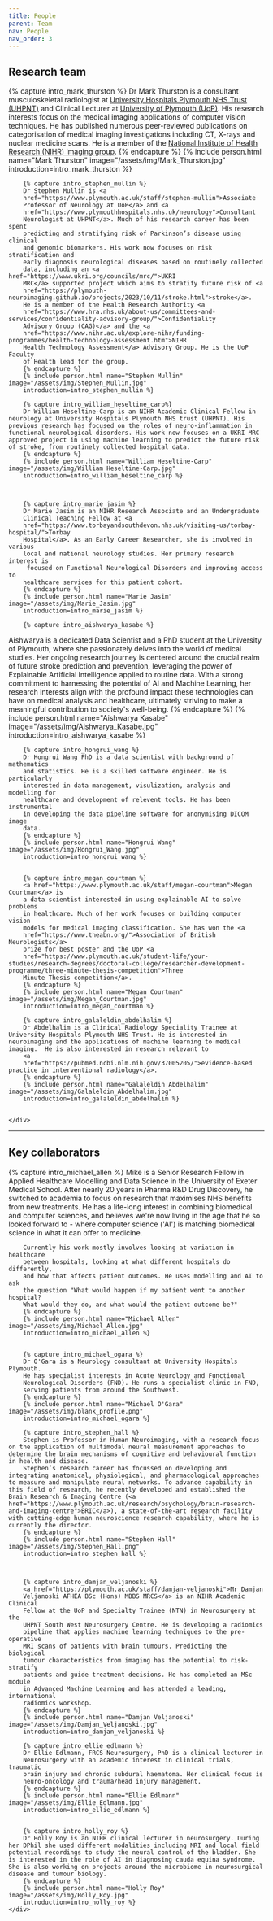 ```yaml
---
title: People
parent: Team
nav: People
nav_order: 3
---
```

## Research team

<div class="container custom-container">
    <div class="row">
        {% capture intro_mark_thurston %}
        Dr Mark Thurston is a consultant musculoskeletal radiologist at <a
        href="https://www.plymouthhospitals.nhs.uk/imaging">University
        Hospitals Plymouth NHS Trust (UHPNT)</a> and Clinical Lecturer at <a
        href="https://www.plymouth.ac.uk/staff/mark-thurston">University of
        Plymouth (UoP)</a>. His research interests focus on the medical imaging
        applications of computer vision techniques. He has published numerous
        peer-reviewed publications on categorisation of medical imaging
        investigations including CT, X-rays and nuclear medicine scans. He is a
        member of the <a
        href="https://www.nihr.ac.uk/explore-nihr/innovation-areas/imaging.htm">National
        Institute of Health Research (NIHR) imaging group</a>.
        {% endcapture %}
        {% include person.html name="Mark Thurston" image="/assets/img/Mark_Thurston.jpg" introduction=intro_mark_thurston %}

        {% capture intro_stephen_mullin %}
        Dr Stephen Mullin is <a
        href="https://www.plymouth.ac.uk/staff/stephen-mullin">Associate
        Professor of Neurology at UoP</a> and <a
        href="https://www.plymouthhospitals.nhs.uk/neurology">Consultant
        Neurologist at UHPNT</a>. Much of his research career has been spent
        predicting and stratifying risk of Parkinson’s disease using clinical
        and genomic biomarkers. His work now focuses on risk stratification and
        early diagnosis neurological diseases based on routinely collected
        data, including an <a href="https://www.ukri.org/councils/mrc/">UKRI
        MRC</a> supported project which aims to stratify future risk of <a
        href="https://plymouth-neuroimaging.github.io/projects/2023/10/11/stroke.html">stroke</a>.
        He is a member of the Health Research Authority <a
        href="https://www.hra.nhs.uk/about-us/committees-and-services/confidentiality-advisory-group/">Confidentiality
        Advisory Group (CAG)</a> and the <a
        href="https://www.nihr.ac.uk/explore-nihr/funding-programmes/health-technology-assessment.htm">NIHR
        Health Technology Assessment</a> Advisory Group. He is the UoP Faculty
        of Health lead for the group.
        {% endcapture %}
        {% include person.html name="Stephen Mullin" image="/assets/img/Stephen_Mullin.jpg" 
        introduction=intro_stephen_mullin %}

        {% capture intro_william_heseltine_carp%}
        Dr William Heseltine-Carp is an NIHR Academic Clinical Fellow in neurology at University Hospitals Plymouth NHS trust (UHPNT). His previous research has focused on the roles of neuro-inflammation in functional neurological disorders. His work now focuses on a UKRI MRC approved project in using machine learning to predict the future risk of stroke, from routinely collected hospital data. 
        {% endcapture %}
        {% include person.html name="William Heseltine-Carp" image="/assets/img/William Heseltine-Carp.jpg"
        introduction=intro_william_heseltine_carp %}



        {% capture intro_marie_jasim %}
        Dr Marie Jasim is an NIHR Research Associate and an Undergraduate
        Clinical Teaching Fellow at <a
        href="https://www.torbayandsouthdevon.nhs.uk/visiting-us/torbay-hospital/">Torbay
        Hospital</a>. As an Early Career Researcher, she is involved in various
        local and national neurology studies. Her primary research interest is
         focused on Functional Neurological Disorders and improving access to
        healthcare services for this patient cohort.
        {% endcapture %}
        {% include person.html name="Marie Jasim" image="/assets/img/Marie_Jasim.jpg"
        introduction=intro_marie_jasim %}

        {% capture intro_aishwarya_kasabe %}
Aishwarya is a dedicated Data Scientist and a PhD student at the University of Plymouth, where she passionately delves into the world of medical studies. Her ongoing research journey is centered around the crucial realm of future stroke prediction and prevention, leveraging the power of Explainable Artificial Intelligence applied to routine data. With a strong commitment to harnessing the potential of AI and Machine Learning, her research interests align with the profound impact these technologies can have on medical analysis and healthcare, ultimately striving to make a meaningful contribution to society's well-being.
        {% endcapture %}
        {% include person.html name="Aishwarya Kasabe" image="/assets/img/Aishwarya_Kasabe.jpg"
        introduction=intro_aishwarya_kasabe %}


        {% capture intro_hongrui_wang %}
        Dr Hongrui Wang PhD is a data scientist with background of mathematics
        and statistics. He is a skilled software engineer. He is particularly
        interested in data management, visulization, analysis and modelling for
        healthcare and development of relevent tools. He has been instrumental
        in developing the data pipeline software for anonymising DICOM image
        data.
        {% endcapture %}
        {% include person.html name="Hongrui Wang" image="/assets/img/Hongrui_Wang.jpg"
        introduction=intro_hongrui_wang %}


        {% capture intro_megan_courtman %}
        <a href="https://www.plymouth.ac.uk/staff/megan-courtman">Megan Courtman</a> is
        a data scientist interested in using explainable AI to solve problems
        in healthcare. Much of her work focuses on building computer vision 
        models for medical imaging classification. She has won the <a
        href="https://www.theabn.org/">Association of British Neurologists</a>
        prize for best poster and the UoP <a
        href="https://www.plymouth.ac.uk/student-life/your-studies/research-degrees/doctoral-college/researcher-development-programme/three-minute-thesis-competition">Three
        Minute Thesis competition</a>.
        {% endcapture %}
        {% include person.html name="Megan Courtman" image="/assets/img/Megan_Courtman.jpg"
        introduction=intro_megan_courtman %}

        {% capture intro_galaleldin_abdelhalim %}
        Dr Abdelhalim is a Clinical Radiology Speciality Trainee at University Hospitals Plymouth NHS Trust. He is interested in neuroimaging and the applications of machine learning to medical imaging.  He is also interested in research relevant to 
        <a
        href="https://pubmed.ncbi.nlm.nih.gov/37005205/">evidence-based practice in interventional radiology</a>.
        {% endcapture %}
        {% include person.html name="Galaleldin Abdelhalim" image="/assets/img/Galaleldin_Abdelhalim.jpg"
        introduction=intro_galaleldin_abdelhalim %}


    </div>
</div>

<hr>

## Key collaborators

<div class="container custom-container">
    <div class="row">
        {% capture intro_michael_allen %}
        Mike is a Senior Research Fellow in Applied Healthcare Modelling and
        Data Science in the University of Exeter Medical School. After nearly
        20 years in Pharma R&D Drug Discovery, he switched to academia to focus
        on research that maximises NHS benefits from new treatments. He has a
        life-long interest in combining biomedical and computer sciences, and
        believes we're now living in the age that he so looked forward to -
        where computer science ('AI') is matching biomedical science in what it
        can offer to medicine.

        Currently his work mostly involves looking at variation in healthcare
        between hospitals, looking at what different hospitals do differently,
        and how that affects patient outcomes. He uses modelling and AI to ask
        the question "What would happen if my patient went to another hospital?
        What would they do, and what would the patient outcome be?"
        {% endcapture %}
        {% include person.html name="Michael Allen" image="/assets/img/Michael_Allen.jpg"
        introduction=intro_michael_allen %}


        {% capture intro_michael_ogara %}
        Dr O'Gara is a Neurology consultant at University Hospitals Plymouth.
        He has specialist interests in Acute Neurology and Functional
        Neurological Disorders (FND). He runs a specialist clinic in FND,
        serving patients from around the Southwest. 
        {% endcapture %}
        {% include person.html name="Michael O'Gara" image="/assets/img/blank_profile.png"
        introduction=intro_michael_ogara %}

        {% capture intro_stephen_hall %}
        Stephen is Professor in Human Neuroimaging, with a research focus on the application of multimodal neural measurement approaches to determine the brain mechanisms of cognitive and behavioural function in health and disease. 
        Stephen’s research career has focussed on developing and integrating anatomical, physiological, and pharmacological approaches to measure and manipulate neural networks. To advance capability in this field of research, he recently developed and established the Brain Research & Imaging Centre (<a href="https://www.plymouth.ac.uk/research/psychology/brain-research-and-imaging-centre">BRIC</a>), a state-of-the-art research facility with cutting-edge human neuroscience research capability, where he is currently the director.
        {% endcapture %}
        {% include person.html name="Stephen Hall" image="/assets/img/Stephen_Hall.png"
        introduction=intro_stephen_hall %}



        {% capture intro_damjan_veljanoski %}
        <a href="https://plymouth.ac.uk/staff/damjan-veljanoski">Mr Damjan
        Veljanoski AFHEA BSc (Hons) MBBS MRCS</a> is an NIHR Academic Clinical
        Fellow at the UoP and Specialty Trainee (NTN) in Neurosurgery at the
        UHPNT South West Neurosurgery Centre. He is developing a radiomics
        pipeline that applies machine learning techniques to the pre-operative
        MRI scans of patients with brain tumours. Predicting the biological
        tumour characteristics from imaging has the potential to risk-stratify
        patients and guide treatment decisions. He has completed an MSc module
        in Advanced Machine Learning and has attended a leading, international
        radiomics workshop.
        {% endcapture %}
        {% include person.html name="Damjan Veljanoski" image="/assets/img/Damjan_Veljanoski.jpg"
        introduction=intro_damjan_veljanoski %}

        {% capture intro_ellie_edlmann %}
        Dr Ellie Edlmann, FRCS Neurosurgery, PhD is a clinical lecturer in
        Neurosurgery with an academic interest in clinical trials, traumatic
        brain injury and chronic subdural haematoma. Her clinical focus is
        neuro-oncology and trauma/head injury management. 
        {% endcapture %}
        {% include person.html name="Ellie Edlmann" image="/assets/img/Ellie_Edlmann.jpg"
        introduction=intro_ellie_edlmann %}


        {% capture intro_holly_roy %}
        Dr Holly Roy is an NIHR clinical lecturer in neurosurgery. During her DPhil she used different modalities including MRI and local field potential recordings to study the neural control of the bladder. She is interested in the role of AI in diagnosing cauda equina syndrome. She is also working on projects around the microbiome in neurosurgical disease and tumour biology.   
        {% endcapture %}
        {% include person.html name="Holly Roy" image="/assets/img/Holly_Roy.jpg"
        introduction=intro_holly_roy %}
    </div>
</div>

